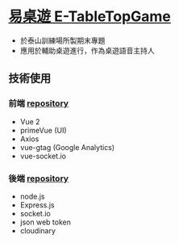 # [易桌遊 E-TableTopGame](https://link1515.github.io/wda-final-project/)
- 於泰山訓練場所製期末專題
- 應用於輔助桌遊進行，作為桌遊語音主持人

## 技術使用

### 前端 [repository](https://github.com/Link1515/wda-final-project)
- Vue 2
- primeVue (UI)
- Axios
- vue-gtag (Google Analytics)
- vue-socket.io

### 後端 [repository](https://github.com/Link1515/wda-final-project-server)
- node.js
- Express.js
- socket.io
- json web token
- cloudinary
